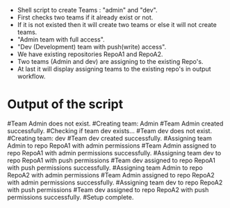 - Shell script to create Teams : "admin" and "dev". 
 - First checks two  teams if it already exist or not. 
 - If it is not existed then it will  create two teams or else it will not create    teams.  
 - "Admin team with full access".
 -  "Dev (Development) team with push(write) access".
 - We have existing repositories RepoA1 and RepoA2. 
 -  Two teams (Admin and dev)   are assigning to the existing Repo's.
 -  At last it will display assigning teams to the existing repo's in output workflow.
 # Output of the script
 #Team Admin does not exist.
   #Creating team: Admin
   #Team Admin created successfully.
   #Checking if team dev exists...
   #Team dev does not exist.
   #Creating team: dev
   #Team dev created successfully.
   #Assigning team Admin to repo RepoA1 with admin permissions
   #Team Admin assigned to repo RepoA1 with admin permissions successfully.
   #Assigning team dev to repo RepoA1 with push permissions
   #Team dev assigned to repo RepoA1 with push permissions successfully.
   #Assigning team Admin to repo RepoA2 with admin permissions
   #Team Admin assigned to repo RepoA2 with admin permissions successfully.
   #Assigning team dev to repo RepoA2 with push permissions
   #Team dev assigned to repo RepoA2 with push permissions successfully.
   #Setup complete.
